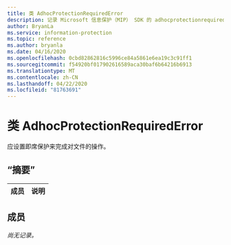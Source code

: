 ```yaml
---
title: 类 AdhocProtectionRequiredError
description: 记录 Microsoft 信息保护（MIP） SDK 的 adhocprotectionrequirederror：：未定义的类。
author: BryanLa
ms.service: information-protection
ms.topic: reference
ms.author: bryanla
ms.date: 04/16/2020
ms.openlocfilehash: 0cbd82862816c5996ce84a5861e6ea19c3c91ff1
ms.sourcegitcommit: f54920bf017902616589aca30baf6b64216b6913
ms.translationtype: MT
ms.contentlocale: zh-CN
ms.lasthandoff: 04/22/2020
ms.locfileid: "81763691"
---
```

# <a name="class-adhocprotectionrequirederror"></a>类 AdhocProtectionRequiredError 
应设置即席保护来完成对文件的操作。
  
## <a name="summary"></a>“摘要”
 成员                        | 说明                                
--------------------------------|---------------------------------------------
  
## <a name="members"></a>成员
_尚无记录。_
